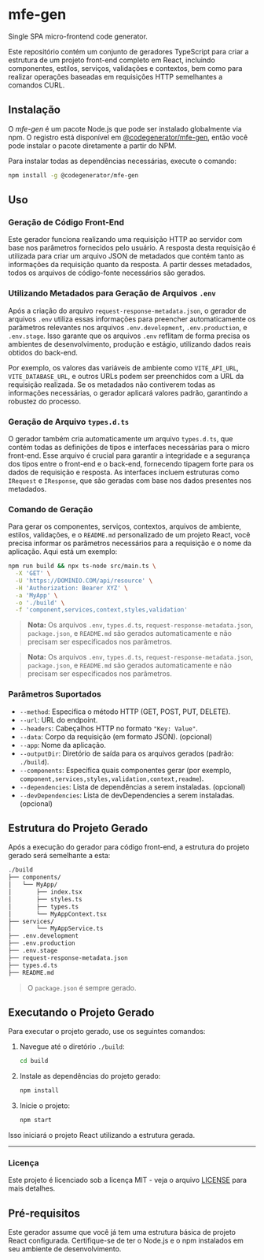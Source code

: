 # mfe-gen

Single SPA micro-frontend code generator.

Este repositório contém um conjunto de geradores TypeScript para criar a estrutura de um projeto front-end completo em React, incluindo componentes, estilos, serviços, validações e contextos, bem como para realizar operações baseadas em requisições HTTP semelhantes a comandos CURL.

## Instalação

O *mfe-gen* é um pacote Node.js que pode ser instalado globalmente via npm. O registro está disponível em [@codegenerator/mfe-gen](https://www.npmjs.com/package/@codegenerator/mfe-gen), então você pode instalar o pacote diretamente a partir do NPM.

Para instalar todas as dependências necessárias, execute o comando:

```bash
npm install -g @codegenerator/mfe-gen
```

## Uso

### Geração de Código Front-End

Este gerador funciona realizando uma requisição HTTP ao servidor com base nos parâmetros fornecidos pelo usuário. A resposta desta requisição é utilizada para criar um arquivo JSON de metadados que contém tanto as informações da requisição quanto da resposta. A partir desses metadados, todos os arquivos de código-fonte necessários são gerados.

### Utilizando Metadados para Geração de Arquivos `.env`

Após a criação do arquivo `request-response-metadata.json`, o gerador de arquivos `.env` utiliza essas informações para preencher automaticamente os parâmetros relevantes nos arquivos `.env.development`, `.env.production`, e `.env.stage`. Isso garante que os arquivos `.env` reflitam de forma precisa os ambientes de desenvolvimento, produção e estágio, utilizando dados reais obtidos do back-end.

Por exemplo, os valores das variáveis de ambiente como `VITE_API_URL`, `VITE_DATABASE_URL`, e outros URLs podem ser preenchidos com a URL da requisição realizada. Se os metadados não contiverem todas as informações necessárias, o gerador aplicará valores padrão, garantindo a robustez do processo.

### Geração de Arquivo `types.d.ts`

O gerador também cria automaticamente um arquivo `types.d.ts`, que contém todas as definições de tipos e interfaces necessárias para o micro front-end. Esse arquivo é crucial para garantir a integridade e a segurança dos tipos entre o front-end e o back-end, fornecendo tipagem forte para os dados de requisição e resposta. As interfaces incluem estruturas como `IRequest` e `IResponse`, que são geradas com base nos dados presentes nos metadados.

### Comando de Geração

Para gerar os componentes, serviços, contextos, arquivos de ambiente, estilos, validações, e o `README.md` personalizado de um projeto React, você precisa informar os parâmetros necessários para a requisição e o nome da aplicação. Aqui está um exemplo:

```bash
npm run build && npx ts-node src/main.ts \
  -X 'GET' \
  -U 'https://DOMINIO.COM/api/resource' \
  -H 'Authorization: Bearer XYZ' \
  -a 'MyApp' \
  -o './build' \
  -f 'component,services,context,styles,validation'
```

> **Nota:** Os arquivos `.env`, `types.d.ts`, `request-response-metadata.json`, `package.json`, e `README.md` são gerados automaticamente e não precisam ser especificados nos parâmetros.

> **Nota:** Os arquivos `.env`, `types.d.ts`, `request-response-metadata.json`, `package.json`, e `README.md` são gerados automaticamente e não precisam ser especificados nos parâmetros.

### Parâmetros Suportados

- `--method`: Especifica o método HTTP (GET, POST, PUT, DELETE).
- `--url`: URL do endpoint.
- `--headers`: Cabeçalhos HTTP no formato `"Key: Value"`.
- `--data`: Corpo da requisição (em formato JSON). (opcional)
- `--app`: Nome da aplicação.
- `--outputDir`: Diretório de saída para os arquivos gerados (padrão: `./build`).
- `--components`: Especifica quais componentes gerar (por exemplo, `component,services,styles,validation,context,readme`).
- `--dependencies`: Lista de dependências a serem instaladas. (opcional)
- `--devDependencies`: Lista de devDependencies a serem instaladas. (opcional)

## Estrutura do Projeto Gerado

Após a execução do gerador para código front-end, a estrutura do projeto gerado será semelhante a esta:

```bash
./build
├── components/
│   └── MyApp/
│       ├── index.tsx
│       ├── styles.ts
│       ├── types.ts
│       └── MyAppContext.tsx
├── services/
│       └── MyAppService.ts
├── .env.development
├── .env.production
├── .env.stage
├── request-response-metadata.json
├── types.d.ts
├── README.md
```

> O `package.json` é sempre gerado.

## Executando o Projeto Gerado

Para executar o projeto gerado, use os seguintes comandos:

1. Navegue até o diretório `./build`:
   ```bash
   cd build
   ```

2. Instale as dependências do projeto gerado:
   ```bash
   npm install
   ```

3. Inicie o projeto:
   ```bash
   npm start
   ```

Isso iniciará o projeto React utilizando a estrutura gerada.

---

### Licença

Este projeto é licenciado sob a licença MIT - veja o arquivo [LICENSE](LICENSE) para mais detalhes.

## Pré-requisitos

Este gerador assume que você já tem uma estrutura básica de projeto React configurada. Certifique-se de ter o Node.js e o npm instalados em seu ambiente de desenvolvimento.
